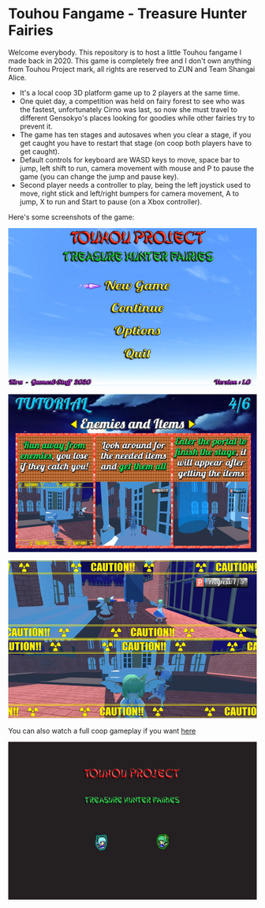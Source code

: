 # Touhou Fangame - Treasure Hunter Fairies
Welcome everybody. This repository is to host a little Touhou fangame I made back in 2020. This game is completely free and I don't own anything from Touhou Project mark, all rights are reserved to ZUN and Team Shangai Alice.
- It's a local coop 3D platform game up to 2 players at the same time. 
- One quiet day, a competition was held on fairy forest to see who was the fastest, unfortunately Cirno was last, so now she must travel to different Gensokyo's places looking for goodies while other fairies try to prevent it. 
- The game has ten stages and autosaves when you clear a stage, if you get caught you have to restart that stage (on coop both players have to get caught).
- Default controls for keyboard are WASD keys to move, space bar to jump, left shift to run, camera movement with mouse and P to pause the game (you can change the jump and pause key).
- Second player needs a controller to play, being the left joystick used to move, right stick and left/right bumpers for camera movement, A to jump, X to run and Start to pause (on a Xbox controller). 

Here's some screenshots of the game:
<p align="center"> <img src="./images/00_MainMenu.PNG" width="640" height="320"> </p>
<p align="center"> <img src="./images/01_Coop.PNG" width="640" height="320"> </p>
<p align="center"> <img src="./images/02_Gameplay.PNG" width="640" height="320"> </p>

You can also watch a full coop gameplay if you want [here](https://youtu.be/c7Nvh4yX_pg)
<p align="center"> <img src="./images/03_Gameplay.PNG" width="640" height="320"> </p>
